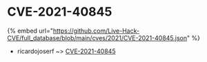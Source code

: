 # CVE-2021-40845
{% embed url="https://github.com/Live-Hack-CVE/full_database/blob/main/cves/2021/CVE-2021-40845.json" %}

* ricardojoserf ~> [CVE-2021-40845](https://www.alice-snow.ru/2021/database/cve-2021-40845/cve-2021-40845-ricardojoserf)